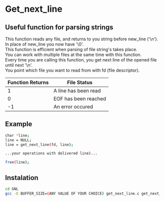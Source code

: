 # Get_next_line

## Useful function for parsing strings

This function reads any file, and returns to you string before new_line ('\n'). <br>
In place of new_line you now have '\0'. <br>
This function is efficient when parsing of file string's takes place. <br>
You can work with multiple files at the same time with this function. <br>
Every time you are calling this function, you get next line of the opened file until next '\n'. <br>
You point which file you want to read from with fd (file descriptor). <br>

| Function Returns | File Status |
| ---------------- | ----------- |
| 1                | A line has been read |
| 0                | EOF has been reached |
| -1               | An error occured     |

## Example

```sh
char *line;
line = NULL;
line = get_next_line(fd, line);

...your operations with delivered line)...

free(line);
```

## Instalation

```sh
cd GNL
gcc -D BUFFER_SIZE=(ANY VALUE OF YOUR CHOICE) get_next_line.c get_next_line_utils.c (YOUR main.c file is needed)
```
